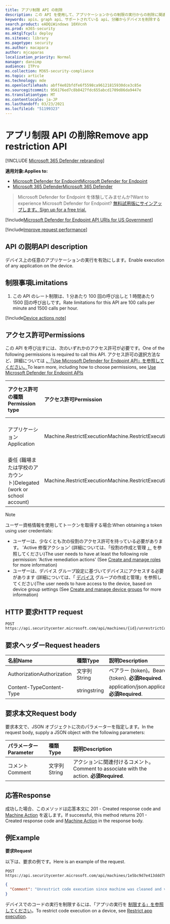 ```yaml
---
title: アプリ制限 API の削除
description: この API を使用して、アプリケーションからの制限の実行からの削除に関連する呼び出しを作成します。
keywords: apis、graph api、サポートされている api、分離からデバイスを削除する
search.product: eADQiWindows 10XVcnh
ms.prod: m365-security
ms.mktglfcycl: deploy
ms.sitesec: library
ms.pagetype: security
ms.author: macapara
author: mjcaparas
localization_priority: Normal
manager: dansimp
audience: ITPro
ms.collection: M365-security-compliance
ms.topic: article
ms.technology: mde
ms.openlocfilehash: abff4e02bfdfe6f5598ca96121815930dce3c85e
ms.sourcegitcommit: 956176ed7c8b8427fdc655abcd1709d86da9447e
ms.translationtype: MT
ms.contentlocale: ja-JP
ms.lasthandoff: 03/23/2021
ms.locfileid: "51199323"
---
```

# <a name="remove-app-restriction-api"></a><span data-ttu-id="40dd0-104">アプリ制限 API の削除</span><span class="sxs-lookup"><span data-stu-id="40dd0-104">Remove app restriction API</span></span>

[!INCLUDE [Microsoft 365 Defender rebranding](../../includes/microsoft-defender.md)]

<span data-ttu-id="40dd0-105">**適用対象:**</span><span class="sxs-lookup"><span data-stu-id="40dd0-105">**Applies to:**</span></span>
- [<span data-ttu-id="40dd0-106">Microsoft Defender for Endpoint</span><span class="sxs-lookup"><span data-stu-id="40dd0-106">Microsoft Defender for Endpoint</span></span>](https://go.microsoft.com/fwlink/?linkid=2154037)
- [<span data-ttu-id="40dd0-107">Microsoft 365 Defender</span><span class="sxs-lookup"><span data-stu-id="40dd0-107">Microsoft 365 Defender</span></span>](https://go.microsoft.com/fwlink/?linkid=2118804)

> <span data-ttu-id="40dd0-108">Microsoft Defender for Endpoint を体験してみませんか?</span><span class="sxs-lookup"><span data-stu-id="40dd0-108">Want to experience Microsoft Defender for Endpoint?</span></span> [<span data-ttu-id="40dd0-109">無料試用版にサインアップします。</span><span class="sxs-lookup"><span data-stu-id="40dd0-109">Sign up for a free trial.</span></span>](https://www.microsoft.com/microsoft-365/windows/microsoft-defender-atp?ocid=docs-wdatp-exposedapis-abovefoldlink) 


[!include[Microsoft Defender for Endpoint API URIs for US Government](../../includes/microsoft-defender-api-usgov.md)]

[!include[Improve request performance](../../includes/improve-request-performance.md)]


## <a name="api-description"></a><span data-ttu-id="40dd0-110">API の説明</span><span class="sxs-lookup"><span data-stu-id="40dd0-110">API description</span></span>
<span data-ttu-id="40dd0-111">デバイス上の任意のアプリケーションの実行を有効にします。</span><span class="sxs-lookup"><span data-stu-id="40dd0-111">Enable execution of any application on the device.</span></span>


## <a name="limitations"></a><span data-ttu-id="40dd0-112">制限事項</span><span class="sxs-lookup"><span data-stu-id="40dd0-112">Limitations</span></span>
1. <span data-ttu-id="40dd0-113">この API のレート制限は、1 分あたり 100 回の呼び出しと 1 時間あたり 1500 回の呼び出しです。</span><span class="sxs-lookup"><span data-stu-id="40dd0-113">Rate limitations for this API are 100 calls per minute and 1500 calls per hour.</span></span>


[!include[Device actions note](../../includes/machineactionsnote.md)]

## <a name="permissions"></a><span data-ttu-id="40dd0-114">アクセス許可</span><span class="sxs-lookup"><span data-stu-id="40dd0-114">Permissions</span></span>
<span data-ttu-id="40dd0-115">この API を呼び出すには、次のいずれかのアクセス許可が必要です。</span><span class="sxs-lookup"><span data-stu-id="40dd0-115">One of the following permissions is required to call this API.</span></span> <span data-ttu-id="40dd0-116">アクセス許可の選択方法など、詳細については [、「Use Microsoft Defender for Endpoint API」を参照してください。](apis-intro.md)</span><span class="sxs-lookup"><span data-stu-id="40dd0-116">To learn more, including how to choose permissions, see [Use Microsoft Defender for Endpoint APIs](apis-intro.md)</span></span>

<span data-ttu-id="40dd0-117">アクセス許可の種類</span><span class="sxs-lookup"><span data-stu-id="40dd0-117">Permission type</span></span> |   <span data-ttu-id="40dd0-118">アクセス許可</span><span class="sxs-lookup"><span data-stu-id="40dd0-118">Permission</span></span>  |   <span data-ttu-id="40dd0-119">アクセス許可の表示名</span><span class="sxs-lookup"><span data-stu-id="40dd0-119">Permission display name</span></span>
:---|:---|:---
<span data-ttu-id="40dd0-120">アプリケーション</span><span class="sxs-lookup"><span data-stu-id="40dd0-120">Application</span></span> |   <span data-ttu-id="40dd0-121">Machine.RestrictExecution</span><span class="sxs-lookup"><span data-stu-id="40dd0-121">Machine.RestrictExecution</span></span> | <span data-ttu-id="40dd0-122">'コードの実行を制限する'</span><span class="sxs-lookup"><span data-stu-id="40dd0-122">'Restrict code execution'</span></span>
<span data-ttu-id="40dd0-123">委任 (職場または学校のアカウント)</span><span class="sxs-lookup"><span data-stu-id="40dd0-123">Delegated (work or school account)</span></span> | <span data-ttu-id="40dd0-124">Machine.RestrictExecution</span><span class="sxs-lookup"><span data-stu-id="40dd0-124">Machine.RestrictExecution</span></span> | <span data-ttu-id="40dd0-125">'コードの実行を制限する'</span><span class="sxs-lookup"><span data-stu-id="40dd0-125">'Restrict code execution'</span></span>

>[!Note]
> <span data-ttu-id="40dd0-126">ユーザー資格情報を使用してトークンを取得する場合:</span><span class="sxs-lookup"><span data-stu-id="40dd0-126">When obtaining a token using user credentials:</span></span>
>- <span data-ttu-id="40dd0-127">ユーザーは、少なくとも次の役割のアクセス許可を持っている必要があります。 'Active 修復アクション' (詳細については、「役割の作成と管理 [」](user-roles.md) を参照してください)</span><span class="sxs-lookup"><span data-stu-id="40dd0-127">The user needs to have at least the following role permission: 'Active remediation actions' (See [Create and manage roles](user-roles.md) for more information)</span></span>
>- <span data-ttu-id="40dd0-128">ユーザーは、デバイス グループ設定に基づいてデバイスにアクセスする必要があります (詳細については、「 [デバイス](machine-groups.md) グループの作成と管理」を参照してください)</span><span class="sxs-lookup"><span data-stu-id="40dd0-128">The user needs to have access to the device, based on device group settings (See [Create and manage device groups](machine-groups.md) for more information)</span></span>

## <a name="http-request"></a><span data-ttu-id="40dd0-129">HTTP 要求</span><span class="sxs-lookup"><span data-stu-id="40dd0-129">HTTP request</span></span>
```
POST https://api.securitycenter.microsoft.com/api/machines/{id}/unrestrictCodeExecution
```

## <a name="request-headers"></a><span data-ttu-id="40dd0-130">要求ヘッダー</span><span class="sxs-lookup"><span data-stu-id="40dd0-130">Request headers</span></span>
<span data-ttu-id="40dd0-131">名前</span><span class="sxs-lookup"><span data-stu-id="40dd0-131">Name</span></span> | <span data-ttu-id="40dd0-132">種類</span><span class="sxs-lookup"><span data-stu-id="40dd0-132">Type</span></span> | <span data-ttu-id="40dd0-133">説明</span><span class="sxs-lookup"><span data-stu-id="40dd0-133">Description</span></span>
:---|:---|:---
<span data-ttu-id="40dd0-134">Authorization</span><span class="sxs-lookup"><span data-stu-id="40dd0-134">Authorization</span></span> | <span data-ttu-id="40dd0-135">文字列</span><span class="sxs-lookup"><span data-stu-id="40dd0-135">String</span></span> | <span data-ttu-id="40dd0-136">ベアラー {token}。</span><span class="sxs-lookup"><span data-stu-id="40dd0-136">Bearer {token}.</span></span> <span data-ttu-id="40dd0-137">**必須**</span><span class="sxs-lookup"><span data-stu-id="40dd0-137">**Required**.</span></span>
<span data-ttu-id="40dd0-138">Content-Type</span><span class="sxs-lookup"><span data-stu-id="40dd0-138">Content-Type</span></span> | <span data-ttu-id="40dd0-139">string</span><span class="sxs-lookup"><span data-stu-id="40dd0-139">string</span></span> | <span data-ttu-id="40dd0-140">application/json.</span><span class="sxs-lookup"><span data-stu-id="40dd0-140">application/json.</span></span> <span data-ttu-id="40dd0-141">**必須**</span><span class="sxs-lookup"><span data-stu-id="40dd0-141">**Required**.</span></span>

## <a name="request-body"></a><span data-ttu-id="40dd0-142">要求本文</span><span class="sxs-lookup"><span data-stu-id="40dd0-142">Request body</span></span>
<span data-ttu-id="40dd0-143">要求本文で、JSON オブジェクトに次のパラメーターを指定します。</span><span class="sxs-lookup"><span data-stu-id="40dd0-143">In the request body, supply a JSON object with the following parameters:</span></span>

<span data-ttu-id="40dd0-144">パラメーター</span><span class="sxs-lookup"><span data-stu-id="40dd0-144">Parameter</span></span> | <span data-ttu-id="40dd0-145">種類</span><span class="sxs-lookup"><span data-stu-id="40dd0-145">Type</span></span>    | <span data-ttu-id="40dd0-146">説明</span><span class="sxs-lookup"><span data-stu-id="40dd0-146">Description</span></span>
:---|:---|:---
<span data-ttu-id="40dd0-147">コメント</span><span class="sxs-lookup"><span data-stu-id="40dd0-147">Comment</span></span> |   <span data-ttu-id="40dd0-148">文字列</span><span class="sxs-lookup"><span data-stu-id="40dd0-148">String</span></span> | <span data-ttu-id="40dd0-149">アクションに関連付けるコメント。</span><span class="sxs-lookup"><span data-stu-id="40dd0-149">Comment to associate with the action.</span></span> <span data-ttu-id="40dd0-150">**必須**</span><span class="sxs-lookup"><span data-stu-id="40dd0-150">**Required**.</span></span>

## <a name="response"></a><span data-ttu-id="40dd0-151">応答</span><span class="sxs-lookup"><span data-stu-id="40dd0-151">Response</span></span>
<span data-ttu-id="40dd0-152">成功した場合、このメソッドは応答本文に 201 - Created response code and [Machine Action](machineaction.md) を返します。</span><span class="sxs-lookup"><span data-stu-id="40dd0-152">If successful, this method returns 201 - Created response code and [Machine Action](machineaction.md) in the response body.</span></span>


## <a name="example"></a><span data-ttu-id="40dd0-153">例</span><span class="sxs-lookup"><span data-stu-id="40dd0-153">Example</span></span>

<span data-ttu-id="40dd0-154">**要求**</span><span class="sxs-lookup"><span data-stu-id="40dd0-154">**Request**</span></span>

<span data-ttu-id="40dd0-155">以下は、要求の例です。</span><span class="sxs-lookup"><span data-stu-id="40dd0-155">Here is an example of the request.</span></span>

```http
POST https://api.securitycenter.microsoft.com/api/machines/1e5bc9d7e413ddd7902c2932e418702b84d0cc07/unrestrictCodeExecution 
```

```json
{
  "Comment": "Unrestrict code execution since machine was cleaned and validated"
}

```


<span data-ttu-id="40dd0-156">デバイスでのコードの実行を制限するには、「アプリの実行を [制限する」を参照してください](restrict-code-execution.md)。</span><span class="sxs-lookup"><span data-stu-id="40dd0-156">To restrict code execution on a device, see [Restrict app execution](restrict-code-execution.md).</span></span>
